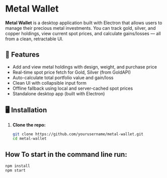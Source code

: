 # Metal Wallet

**Metal Wallet** is a desktop application built with Electron that allows users to manage their precious metal investments. You can track gold, silver, and copper holdings, view current spot prices, and calculate gains/losses — all from a clean, retractable UI.

## 🚀 Features

- Add and view metal holdings with design, weight, and purchase price
- Real-time spot price fetch for Gold, Silver (from GoldAPI)
- Auto-calculate total portfolio value and gain/loss
- Clean UI with collapsible input form
- Offline fallback using local and server-cached spot prices
- Standalone desktop app (built with Electron)

## 🖥️ Installation

1. **Clone the repo:**

   ```bash
   git clone https://github.com/yourusername/metal-wallet.git
   cd metal-wallet

## How To start in the command line run: 
    npm install 
    npm start 
